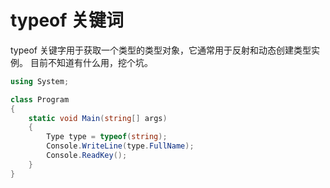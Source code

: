 # typeof 关键词 
typeof 关键字用于获取一个类型的类型对象，它通常用于反射和动态创建类型实例。
目前不知道有什么用，挖个坑。
```c#
using System;

class Program
{
    static void Main(string[] args)
    {
        Type type = typeof(string);
        Console.WriteLine(type.FullName);
        Console.ReadKey();
    }
}
```

